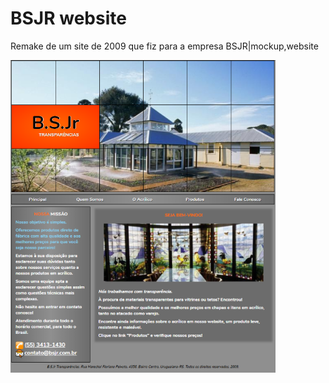 # BSJR website

Remake de um site de 2009 que fiz para a empresa BSJR|mockup,website

![Website](thumb.png)
